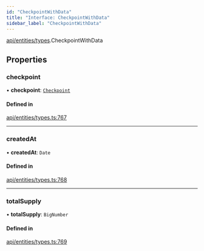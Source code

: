 ```yaml
---
id: "CheckpointWithData"
title: "Interface: CheckpointWithData"
sidebar_label: "CheckpointWithData"
---
```


[api/entities/types](../../../../../modules/API/Entities/Types/Types.md).CheckpointWithData

## Properties

### checkpoint

• **checkpoint**: [`Checkpoint`](../../../../../classes/API/Entities/Checkpoint/Checkpoint.md)

#### Defined in

[api/entities/types.ts:767](https://github.com/PolymeshAssociation/polymesh-sdk/blob/3cc570ade/src/api/entities/types.ts#L767)

___

### createdAt

• **createdAt**: `Date`

#### Defined in

[api/entities/types.ts:768](https://github.com/PolymeshAssociation/polymesh-sdk/blob/3cc570ade/src/api/entities/types.ts#L768)

___

### totalSupply

• **totalSupply**: `BigNumber`

#### Defined in

[api/entities/types.ts:769](https://github.com/PolymeshAssociation/polymesh-sdk/blob/3cc570ade/src/api/entities/types.ts#L769)

